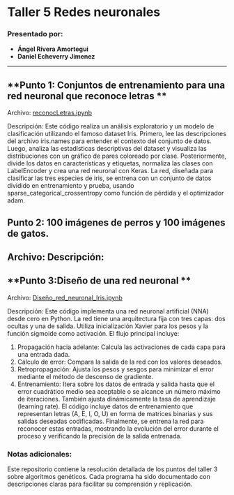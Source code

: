 # Taller 5 Redes neuronales

### Presentado por:
- **Ángel Rivera Amortegui**
- **Daniel Echeverry Jimenez**

---
## **Punto 1: Conjuntos de entrenamiento para una red neuronal que reconoce letras **
Archivo: [reconocLetras.ipynb](./reconocLetras.ipynb)

Descripción:  Este código realiza un análisis exploratorio y un modelo de clasificación utilizando el famoso dataset Iris. Primero, lee las descripciones del archivo iris.names para entender el contexto del conjunto de datos. Luego, analiza las estadísticas descriptivas del dataset y visualiza las distribuciones con un gráfico de pares coloreado por clase. Posteriormente, divide los datos en características y etiquetas, normaliza las clases con LabelEncoder y crea una red neuronal con Keras. La red, diseñada para clasificar las tres especies de iris, se entrena con un conjunto de datos dividido en entrenamiento y prueba, usando sparse_categorical_crossentropy como función de pérdida y el optimizador adam.

## **Punto 2: 100 imágenes de perros y 100 imágenes de gatos.**
Archivo:
Descripción: 
---


## **Punto 3:Diseño de una red neuronal **
Archivo: [Diseño_red_neuronal_Iris.ipynb](./Diseño_red_neuronal_Iris.ipynb)

Descripción: Este código implementa una red neuronal artificial (NNA) desde cero en Python. La red tiene una arquitectura fija con tres capas: dos ocultas y una de salida. Utiliza inicialización Xavier para los pesos y la función sigmoide como activación. El flujo principal incluye:
1. Propagación hacia adelante: Calcula las activaciones de cada capa para una entrada dada.
2. Cálculo de error: Compara la salida de la red con los valores deseados.
3. Retropropagación: Ajusta los pesos y sesgos para minimizar el error mediante el método de descenso de gradiente.
4. Entrenamiento: Itera sobre los datos de entrada y salida hasta que el error cuadrático medio sea aceptable o se alcance un número máximo de iteraciones. También ajusta dinámicamente la tasa de aprendizaje (learning rate).
El código incluye datos de entrenamiento que representan letras (A, E, I, O, U) en forma de matrices binarias y sus salidas deseadas codificadas. Finalmente, se entrena la red para reconocer estas entradas, mostrando la evolución del error durante el proceso y verificando la precisión de la salida entrenada.

### Notas adicionales:
Este repositorio contiene la resolución detallada de los puntos del taller 3 sobre algoritmos genéticos. Cada programa ha sido documentado con descripciones claras para facilitar su comprensión y replicación.
